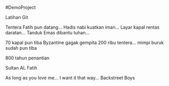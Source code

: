#DemoProject

Latihan Git


Tentera Fatih pun datang...
Hadis nabi kuatkan iman...
Layar kapal rentas daratan...
Tanduk Emas dibantu tuhan...

70 kapal pun tiba
Byzantine gagak gempita
200 ribu tentera... 
mimpi buruk sudah pun tiba

800 tahun penantian

Sultan AL Fatih

As long as you love me...
I want it that way...
Backstreet Boys

